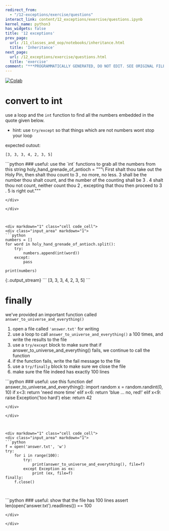 ```yaml
---
redirect_from:
  - "/12-exceptions/exercise/questions"
interact_link: content/12_exceptions/exercise/questions.ipynb
kernel_name: python3
has_widgets: false
title: '12 exceptions'
prev_page:
  url: /11_classes_and_oop/notebooks/inheritance.html
  title: 'Inheritance'
next_page:
  url: /12_exceptions/exercise/questions.html
  title: 'exercise'
comment: "***PROGRAMMATICALLY GENERATED, DO NOT EDIT. SEE ORIGINAL FILES IN /content***"
---
```

<a href="https://colab.research.google.com/github/aviadr1/learn-python/blob/master/content/12_exceptions/exercise/questions.ipynb" target="_blank">
<img src="https://colab.research.google.com/assets/colab-badge.svg" 
     title="Open this file in Google Colab" alt="Colab"/>
</a>




# convert to int
use a loop and the `int` function to find all the numbers embedded in the quote given below.
- hint: use `try/except` so that things which are not numbers wont stop your loop

expected outout:
```
[3, 3, 3, 4, 2, 3, 5]
```



<div markdown="1" class="cell code_cell">
<div class="input_area" markdown="1">
```python
### useful: use the `int` functions to grab all the numbers from this string
holy_hand_grenade_of_antioch = """\
First shalt thou take out the Holy Pin, 
then shalt thou count to 3 , no more, no less. 
3 shall be the number thou shalt count, and the number of the counting shall be 3 . 
4 shalt thou not count, neither count thou 2 , excepting that thou then proceed to 3 . 
5 is right out."""

```
</div>

</div>



<div markdown="1" class="cell code_cell">
<div class="input_area" markdown="1">
```python
numbers = []
for word in holy_hand_grenade_of_antioch.split():
    try:
        numbers.append(int(word))
    except:
        pass
    
print(numbers)

```
</div>

<div class="output_wrapper" markdown="1">
<div class="output_subarea" markdown="1">
{:.output_stream}
```
[3, 3, 3, 4, 2, 3, 5]
```
</div>
</div>
</div>



# finally

we've provided an important function called `answer_to_universe_and_everything()`
1. open a file called `'answer.txt'` for writing
2. use a loop to call `answer_to_universe_and_everything()` a 100 times, and write the results to the file
3. use a `try/except` block to make sure that if answer_to_universe_and_everything() fails, we continue to call the function
4. if the function fails, write the fail message to the file
4. use a `try/finally` block to make sure we close the file
5. make sure the file indeed has exactly 100 lines




<div markdown="1" class="cell code_cell">
<div class="input_area" markdown="1">
```python
### useful: use this function
def answer_to_universe_and_everything():
    import random
    x = random.randint(0, 10)
    if x<3:
        return 'need more time'
    elif x<6:
        return 'blue ... no, red!'
    elif x<9:
        raise Exception('too hard')
    else:
        return 42
    

```
</div>

</div>



<div markdown="1" class="cell code_cell">
<div class="input_area" markdown="1">
```python
f = open('answer.txt', 'w')
try:
    for i in range(100):
        try:
            print(answer_to_universe_and_everything(), file=f)
        except Exception as ex:
            print (ex, file=f)
finally:
    f.close()
        
        

```
</div>

</div>



<div markdown="1" class="cell code_cell">
<div class="input_area" markdown="1">
```python
### useful: show that the file has 100 lines
assert len(open('answer.txt').readlines()) == 100

```
</div>

</div>

